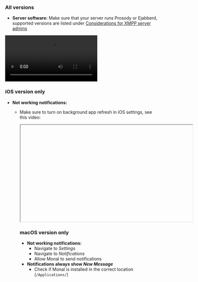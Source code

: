 ### All versions

- **Server software:** Make sure that your server runs Prosody or Ejabberd, supported versions are listed under [Considerations for XMPP server admins](https://github.com/monal-im/Monal/wiki/Considerations-for-XMPP-server-admins)

<video src="https://github.com/monal-im/Monal/assets/6234248/d181846f-c1ef-4c82-a5a3-d3fcc2702644" controls="controls" style="max-width: 730px;">
</video>

### iOS version only

- **Not working notifications:**
  - Make sure to turn on background app refresh in iOS settings, see this video:

    <iframe width="560" height="315"
src="https://www.youtube.com/embed/MUQfKFzIOeU" 
frameborder="0" 
allow="accelerometer; autoplay; encrypted-media; gyroscope; picture-in-picture" 
allowfullscreen></iframe>

### macOS version only

- **Not working notifications:**
  - Navigate to _Settings_ 
  - Navigate to _Notifications_
  - Allow Monal to send notifications
- **Notifications always show _New Message_**
  - Check if Monal is installed in the correct location (`/Applications/`)
